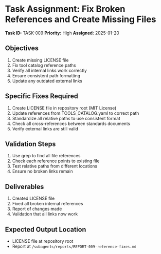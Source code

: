 # Task Assignment: Fix Broken References and Create Missing Files

**Task ID:** TASK-009
**Priority:** High
**Assigned:** 2025-01-20

## Objectives
1. Create missing LICENSE file
2. Fix tool catalog reference paths
3. Verify all internal links work correctly
4. Ensure consistent path formatting
5. Update any outdated external links

## Specific Fixes Required
1. Create LICENSE file in repository root (MIT License)
2. Update references from TOOLS_CATALOG.yaml to correct path
3. Standardize all relative paths to use consistent format
4. Check all cross-references between standards documents
5. Verify external links are still valid

## Validation Steps
1. Use grep to find all file references
2. Check each reference points to existing file
3. Test relative paths from different locations
4. Ensure no broken links remain

## Deliverables
1. Created LICENSE file
2. Fixed all broken internal references
3. Report of changes made
4. Validation that all links now work

## Expected Output Location
- LICENSE file at repository root
- Report at `/subagents/reports/REPORT-009-reference-fixes.md`